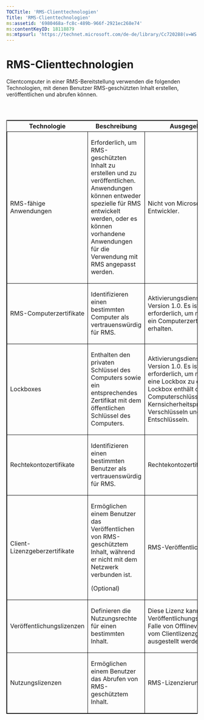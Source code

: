 ```yaml
---
TOCTitle: 'RMS-Clienttechnologien'
Title: 'RMS-Clienttechnologien'
ms:assetid: '6980468a-fc8c-489b-966f-2921ec268e74'
ms:contentKeyID: 18118879
ms:mtpsurl: 'https://technet.microsoft.com/de-de/library/Cc720288(v=WS.10)'
---
```


RMS-Clienttechnologien
======================

Clientcomputer in einer RMS-Bereitstellung verwenden die folgenden Technologien, mit denen Benutzer RMS-geschützten Inhalt erstellen, veröffentlichen und abrufen können.

###  

<p> </p>
<table style="border:1px solid black;">
<colgroup>
<col width="25%" />
<col width="25%" />
<col width="25%" />
<col width="25%" />
</colgroup>
<thead>
<tr class="header">
<th>Technologie</th>
<th>Beschreibung</th>
<th>Ausgegeben von</th>
<th>Weitere Informationen</th>
</tr>
</thead>
<tbody>
<tr class="odd">
<td style="border:1px solid black;"><p>RMS-fähige Anwendungen</p></td>
<td style="border:1px solid black;"><p>Erforderlich, um RMS-geschützten Inhalt zu erstellen und zu veröffentlichen. Anwendungen können entweder spezielle für RMS entwickelt werden, oder es können vorhandene Anwendungen für die Verwendung mit RMS angepasst werden.</p></td>
<td style="border:1px solid black;"><p>Nicht von Microsoft stammende Entwickler.</p></td>
<td style="border:1px solid black;"><p>RMS-fähige Anwendungen</p></td>
</tr>  
<tr class="even">
<td style="border:1px solid black;"><p>RMS-Computerzertifikate</p></td>
<td style="border:1px solid black;"><p>Identifizieren einen bestimmten Computer als vertrauenswürdig für RMS.</p></td>
<td style="border:1px solid black;"><p>Aktivierungsdienst für RMS Version 1.0. Es ist kein Dienst erforderlich, um mit RMS SP1 ein Computerzertifikat zu erhalten.</p></td>
<td style="border:1px solid black;"><p>RMS-Computerzertifikate</p></td>
</tr>  
<tr class="odd">
<td style="border:1px solid black;"><p>Lockboxes</p></td>
<td style="border:1px solid black;"><p>Enthalten den privaten Schlüssel des Computers sowie ein entsprechendes Zertifikat mit dem öffentlichen Schlüssel des Computers.</p></td>
<td style="border:1px solid black;"><p>Aktivierungsdienst für RMS Version 1.0. Es ist kein Dienst erforderlich, um mit RMS SP1 eine Lockbox zu erhalten. Die Lockbox enthält den privaten Computerschlüssel. Dies ist der Kernsicherheitsprinzipal für das Verschlüsseln und Entschlüsseln.</p></td>
<td style="border:1px solid black;"><p>Lockboxes</p></td>
</tr>  
<tr class="even">
<td style="border:1px solid black;"><p>Rechtekontozertifikate</p></td>
<td style="border:1px solid black;"><p>Identifizieren einen bestimmten Benutzer als vertrauenswürdig für RMS.</p></td>
<td style="border:1px solid black;"><p>Rechtekontozertifizierungsdienst</p></td>
<td style="border:1px solid black;"><p>Rechtekontozertifikate</p></td>
</tr>  
<tr class="odd">
<td style="border:1px solid black;"><p>Client-Lizenzgeberzertifikate</p></td>
<td style="border:1px solid black;"><p>Ermöglichen einem Benutzer das Veröffentlichen von RMS-geschütztem Inhalt, während er nicht mit dem Netzwerk verbunden ist.</p>
<p>(Optional)</p></td>
<td style="border:1px solid black;"><p>RMS-Veröffentlichungsdienst.</p></td>
<td style="border:1px solid black;"><p>Client-Lizenzgeberzertifikate</p></td>
</tr>  
<tr class="even">
<td style="border:1px solid black;"><p>Veröffentlichungslizenzen</p></td>
<td style="border:1px solid black;"><p>Definieren die Nutzungsrechte für einen bestimmten Inhalt.</p></td>
<td style="border:1px solid black;"><p>Diese Lizenz kann vom RMS-Veröffentlichungsdienst bzw. im Falle von Offlineveröffentlichung vom Clientlizenzgeber ausgestellt werden.</p></td>
<td style="border:1px solid black;"><p>Veröffentlichungslizenzen</p></td>
</tr>  
<tr class="odd">
<td style="border:1px solid black;"><p>Nutzungslizenzen</p></td>
<td style="border:1px solid black;"><p>Ermöglichen einem Benutzer das Abrufen von RMS-geschütztem Inhalt.</p></td>
<td style="border:1px solid black;"><p>RMS-Lizenzierungsdienst.</p></td>
<td style="border:1px solid black;"><p>Nutzungslizenzen</p></td>
</tr>  
</tbody>  
</table>
